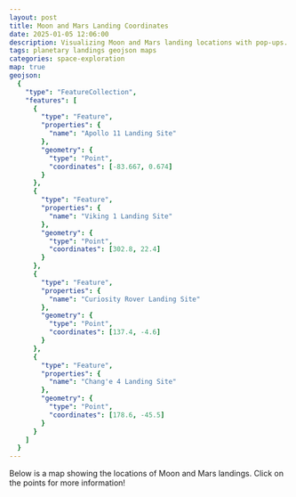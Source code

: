 ```yaml
---
layout: post
title: Moon and Mars Landing Coordinates
date: 2025-01-05 12:06:00
description: Visualizing Moon and Mars landing locations with pop-ups.
tags: planetary landings geojson maps
categories: space-exploration
map: true
geojson: 
  {
    "type": "FeatureCollection",
    "features": [
      {
        "type": "Feature",
        "properties": {
          "name": "Apollo 11 Landing Site"
        },
        "geometry": {
          "type": "Point",
          "coordinates": [-83.667, 0.674]
        }
      },
      {
        "type": "Feature",
        "properties": {
          "name": "Viking 1 Landing Site"
        },
        "geometry": {
          "type": "Point",
          "coordinates": [302.8, 22.4]
        }
      },
      {
        "type": "Feature",
        "properties": {
          "name": "Curiosity Rover Landing Site"
        },
        "geometry": {
          "type": "Point",
          "coordinates": [137.4, -4.6]
        }
      },
      {
        "type": "Feature",
        "properties": {
          "name": "Chang'e 4 Landing Site"
        },
        "geometry": {
          "type": "Point",
          "coordinates": [178.6, -45.5]
        }
      }
    ]
  }
---
```


Below is a map showing the locations of Moon and Mars landings. Click on the points for more information!

<div id="map" style="height: 500px; width: 100%;"></div>





<!-- ---
layout: post
title: Moon and Mars Landing Coordinates
date: 2025-01-05 12:06:00
description: Visualizing Moon and Mars landing locations projected on Earth.
tags: formatting charts maps
categories: space-exploration
map: true
map_config:
  - add_labels: true
  - add_legend: true
---

This post displays the locations of Moon and Mars landings projected on Earth's map. Each marker is labeled with the mission name and a legend explains the celestial body.

The support for this visualization is powered by [Leaflet](https://leafletjs.com/).

```geojson
{
  "type": "FeatureCollection",
  "features": [

    {
      "type": "Feature",
      "properties": {
        "name": "Apollo 11 Landing Site",
        "body": "Moon",
        "mission": "Apollo 11"
      },
      "geometry": {
        "type": "Point",
        "coordinates": [-83.667, 0.674]
      }
    },
    {
      "type": "Feature",
      "properties": {
        "name": "Viking 1 Landing Site",
        "body": "Mars",
        "mission": "Viking 1"
      },
      "geometry": {
        "type": "Point",
        "coordinates": [302.8, 22.4]
      }
    },
    {
      "type": "Feature",
      "properties": {
        "name": "Curiosity Rover Landing Site",
        "body": "Mars",
        "mission": "Curiosity"
      },
      "geometry": {
        "type": "Point",
        "coordinates": [137.4, -4.6]
      }
    },
    {
      "type": "Feature",
      "properties": {
        "name": "Chang'e 4 Landing Site",
        "body": "Moon",
        "mission": "Chang'e 4"
      },
      "geometry": {
        "type": "Point",
        "coordinates": [178.6, -45.5]
      }
    }
  ]
}
``` -->

